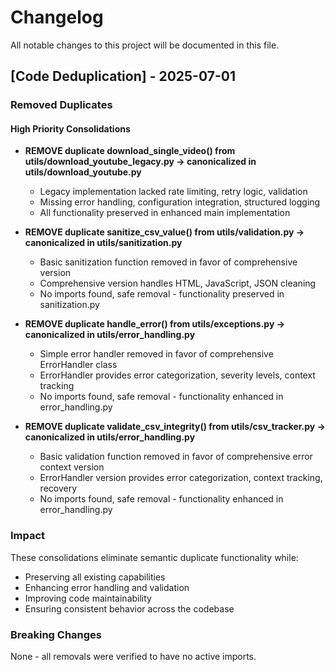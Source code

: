 # Changelog

All notable changes to this project will be documented in this file.

## [Code Deduplication] - 2025-07-01

### Removed Duplicates

#### High Priority Consolidations

- **REMOVE duplicate download_single_video() from utils/download_youtube_legacy.py → canonicalized in utils/download_youtube.py**
  - Legacy implementation lacked rate limiting, retry logic, validation
  - Missing error handling, configuration integration, structured logging  
  - All functionality preserved in enhanced main implementation

- **REMOVE duplicate sanitize_csv_value() from utils/validation.py → canonicalized in utils/sanitization.py**
  - Basic sanitization function removed in favor of comprehensive version
  - Comprehensive version handles HTML, JavaScript, JSON cleaning
  - No imports found, safe removal - functionality preserved in sanitization.py

- **REMOVE duplicate handle_error() from utils/exceptions.py → canonicalized in utils/error_handling.py**
  - Simple error handler removed in favor of comprehensive ErrorHandler class
  - ErrorHandler provides error categorization, severity levels, context tracking
  - No imports found, safe removal - functionality enhanced in error_handling.py

- **REMOVE duplicate validate_csv_integrity() from utils/csv_tracker.py → canonicalized in utils/error_handling.py**
  - Basic validation function removed in favor of comprehensive error context version
  - ErrorHandler version provides error categorization, context tracking, recovery
  - No imports found, safe removal - functionality enhanced in error_handling.py

### Impact

These consolidations eliminate semantic duplicate functionality while:
- Preserving all existing capabilities
- Enhancing error handling and validation
- Improving code maintainability
- Ensuring consistent behavior across the codebase

### Breaking Changes

None - all removals were verified to have no active imports.
